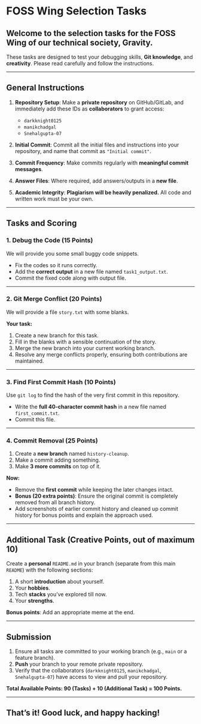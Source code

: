 # FOSS Wing Selection Tasks

## Welcome to the selection tasks for the FOSS Wing of our technical society, Gravity.
These tasks are designed to test your debugging skills, **Git knowledge**, and **creativity**. Please read carefully and follow the instructions.

---

## General Instructions

1.  **Repository Setup**: Make a **private repository** on GitHub/GitLab, and immediately add these IDs as **collaborators** to grant access:
    * `darkknight0125`
    * `manikchadgal`
    * `Snehalgupta-07`

2.  **Initial Commit**: Commit all the initial files and instructions into your repository, and name that commit as `"Initial commit"`.

3.  **Commit Frequency**: Make commits regularly with **meaningful commit messages**.

4.  **Answer Files**: Where required, add answers/outputs in a **new file**.

5.  **Academic Integrity**: **Plagiarism will be heavily penalized.** All code and written work must be your own.

---

## Tasks and Scoring

### 1. Debug the Code (15 Points)

We will provide you some small buggy code snippets.

* Fix the codes so it runs correctly.
* Add the **correct output** in a new file named `task1_output.txt`.
* Commit the fixed code along with output file.

---

### 2. Git Merge Conflict (20 Points)

We will provide a file `story.txt` with some blanks.

**Your task:**
1.  Create a new branch for this task.
2.  Fill in the blanks with a sensible continuation of the story.
3.  Merge the new branch into your current working branch.
4.  Resolve any merge conflicts properly, ensuring both contributions are maintained.

---

### 3. Find First Commit Hash (10 Points)

Use `git log` to find the hash of the very first commit in this repository.

* Write the **full 40-character commit hash** in a new file named `first_commit.txt`.
* Commit this file.

---

### 4. Commit Removal (25 Points)

1.  Create a **new branch** named `history-cleanup`.
2.  Make a commit adding something.
3.  Make **3 more commits** on top of it.

**Now:**
* Remove the **first commit** while keeping the later changes intact.
* **Bonus (20 extra points)**: Ensure the original commit is completely removed from all branch history.
* Add screenshots of earlier commit history and cleaned up commit history for bonus points and explain the approach used.

---

## Additional Task (Creative Points, out of maximum 10)

Create a **personal** `README.md` in your branch (separate from this main `README`) with the following sections:

1.  A short **introduction** about yourself.
2.  Your **hobbies**.
3.  Tech **stacks** you’ve explored till now.
4.  Your **strengths**.

**Bonus points**: Add an appropriate meme at the end.

---

## Submission

1.  Ensure all tasks are committed to your working branch (e.g., `main` or a feature branch).
2.  **Push** your branch to your remote private repository.
3.  Verify that the collaborators (`darkknight0125`, `manikchadgal`, `Snehalgupta-07`) have access to view and pull your repository.

**Total Available Points: 90 (Tasks) + 10 (Additional Task) = 100 Points.**

---

## That’s it! Good luck, and happy hacking!